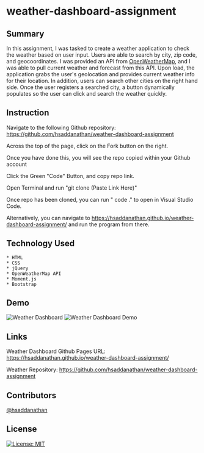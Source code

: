 # weather-dashboard-assignment

## Summary
In this assignment, I was tasked to create a weather application to check the weather based on user input. Users are able to search by city, zip code, and geocoordinates. I was provided an API from [OpenWeatherMap](https://openweathermap.org/), and I was able to pull current weather and forecast from this API. Upon load, the application grabs the user's geolocation and provides current weather info for their location. In addition, users can search other cities on the right hand side. Once the user registers a searched city, a button dynamically populates so the user can click and search the weather quickly.

## Instruction

Navigate to the following Github repository:
    https://github.com/hsaddanathan/weather-dashboard-assignment

Across the top of the page, click on the Fork button on the right.

Once you have done this, you will see the repo copied within your Github account

Click the Green "Code" Button, and copy repo link. 

Open Terminal and run "git clone (Paste Link Here)"

Once repo has been cloned, you can run " code ." to open in Visual Studio Code. 

Alternatively, you can navigate to https://hsaddanathan.github.io/weather-dashboard-assignment/ and run the program from there.

## Technology Used
    * HTML
    * CSS
    * jQuery
    * OpenWeatherMap API
    * Moment.js
    * Bootstrap
    
## Demo
![Weather Dashboard](./assets/weather-dashboard.png)
![Weather Dashboard Demo](public/assets/weather-dashboard.gif)


## Links

Weather Dashboard Github Pages URL:
    https://hsaddanathan.github.io/weather-dashboard-assignment/

Weather Repository:
    https://github.com/hsaddanathan/weather-dashboard-assignment

## Contributors 
[@hsaddanathan](https://github.com/hsaddanathan)


## License
[![License: MIT](https://img.shields.io/badge/License-MIT-yellow.svg)](https://opensource.org/licenses/MIT)